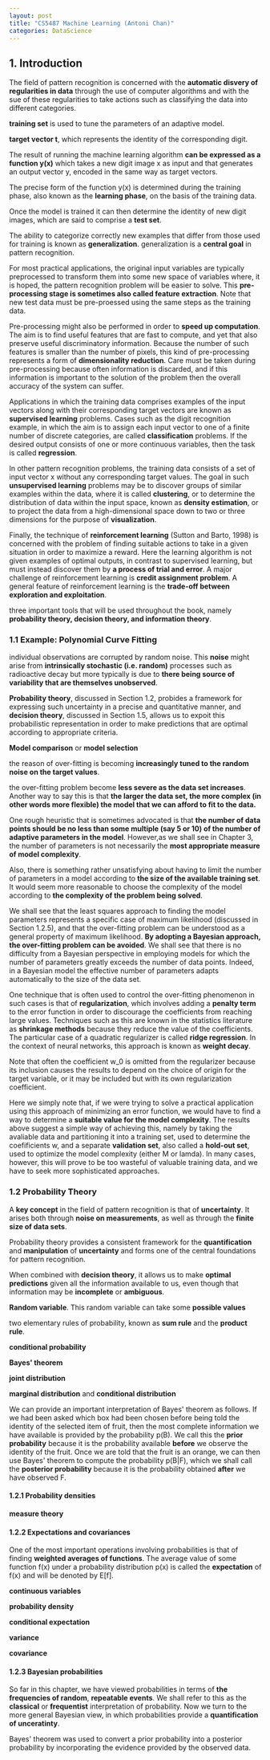 ```yaml
---
layout: post
title: "CS5487 Machine Learning (Antoni Chan)"
categories: DataScience
---
```


## 1. Introduction

The field of pattern recognition is concerned with the **automatic disvery of regularities in data** through the use of computer algorithms and with the sue of these regularities to take actions such as classifying the data into different categories.

**training set** is used to tune the parameters of an adaptive model.

**target vector t**, which represents the identity of the corresponding digit.

The result of running the machine learning algorithm **can be expressed as a function y(x)** which takes a new digit image x as input and that generates an output vector y, encoded in the same way as target vectors.

The precise form of the function y(x) is determined during the training phase, also known as the **learning phase**, on the basis of the training data.

Once the model is trained it can then determine the identity of new digit images, which are said to comprise a **test set**.

The ability to categorize correctly new examples that differ from those used for training is known as **generalization**. generalization is a **central goal** in pattern recognition.

For most practical applications, the original input variables are typically preprocessed to transform them into some new space of variables where, it is hoped, the pattern recognition problem will be easier to solve. This **pre-processing stage is sometimes also called feature extraction**. Note that new test data must be pre-proessed using the same steps as the training data.

Pre-processing might also be performed in order to **speed up computation**. The aim is to find useful features that are fast to compute, and yet that also preserve useful discriminatory information. Because the number of such features is smaller than the number of pixels, this kind of pre-processing represents a form of **dimensionality reduction**. Care must be taken during pre-processing because often information is discarded, and if this information is important to the solution of the problem then the overall accuracy of the system can suffer.

Applications in which the training data comprises examples of the input vectors along with their corresponding target vectors are known as **supervised learning** problems. Cases such as the digit recognition example, in which the aim is to assign each input vector to one of a finite number of discrete categories, are called **classification** problems. If the desired output consists of one or more continuous variables, then the task is called **regression**.

In other pattern recognition problems, the training data consists of a set of input vector x without any corresponding target values. The goal in such **unsupervised learning** problems may be to discover groups of similar examples within the data, where it is called **clustering**, or to determine the distribution of data within the input space, known as **density estimation**, or to project the data from a high-dimensional space down to two or three dimensions for the purpose of **visualization**.

Finally, the technique of **reinforcement learning** (Sutton and Barto, 1998) is concerned with the problem of finding suitable actions to take in a given situation in order to maximize a reward. Here the learning algorithm is not given examples of optimal outputs, in contrast to supervised learning, but must instead discover them by **a process of trial and error**. A major challenge of reinforcement learning is **credit assignment problem**. A general feature of reinforcement learning is the **trade-off between exploration and exploitation**.

three important tools that will be used throughout the book, namely **probability theory, decision theory, and information theory**.

### 1.1 Example: Polynomial Curve Fitting
 
 individual observations are corrupted by random noise. This **noise** might arise from **intrinsically stochastic (i.e. random)** processes such as radioactive decay but more typically is due to **there being source of variability that are themselves unobserved**.

 **Probability theory**, discussed in Section 1.2, probides a framework for expressing such uncertainty in a precise and quantitative manner, and **decision theory**, discussed in Section 1.5, allows us to expoit this probabilistic representation in order to make predictions that are optimal according to appropriate criteria.

 **Model comparison** or **model selection**

 the reason of over-fitting is becoming **increasingly tuned to the random noise on the target values**.

 the over-fitting problem become **less severe as the data set increases**. Another way to say this is that **the larger the data set, the more complex (in other words more flexible) the model that we can afford to fit to the data.**

 One rough heuristic that is sometimes advocated is that **the number of data points should be no less than some multiple (say 5 or 10) of the number of adaptive parameters in the model**. However,as we shall see in Chapter 3, the number of parameters is not necessarily the **most appropriate measure of model complexity**.

 Also, there is something rather unsatisfying about having to limit the number of parameters in a model according to **the size of the available training set**. It would seem more reasonable to choose the complexity of the model according to **the complexity of the problem being solved**.

 We shall see that the least squares approach to finding the model parameters represents a specific case of maximum likelihood (discussed in Section 1.2.5), and that the over-fitting problem can be understood as a general property of maximum likelihood. **By adopting a Bayesian approach, the over-fitting problem can be avoided**. We shall see that there is no difficulty from a Bayesian perspective in employing models for which the number of parameters greatly exceeds the number of data points. Indeed, in a Bayesian model the effective number of parameters adapts automatically to the size of the data set.

 One technique that is often used to control the over-fitting phenomenon in such cases is that of **regularization**, which involves adding a **penalty term** to the error function in order to discourage the coefficients from reaching large values. Techniques such as this are known in the statistics literature as **shrinkage methods** because they reduce the value of the coefficients. The particular case of a quadratic regularizer is called **ridge regression**. In the context of neural networks, this approach is known as **weight decay**.

 Note that often the coefficient w_0 is omitted from the regularizer because its inclusion causes the results to depend on the choice of origin for the target variable, or it may be included but with its own regularization coefficient.

 Here we simply note that, if we were trying to solve a practical application using this approach of minimizing an error function, we would have to find a way to determine a **suitable value for the model complexity**. The results above suggest a simple way of achieving this, namely by taking the avaliable data and partitioning it into a training set, used to determine the coefificients w, and a separate **validation set**, also called a **hold-out set**, used to optimize the model complexity (either M or lamda). In many cases, however, this will prove to be too wasteful of valuable training data, and we have to seek more sophisticated approaches.


### 1.2 Probability Theory

 A **key concept** in the field of pattern recognition is that of **uncertainty**. It arises both through **noise on measurements**, as well as through the **finite size of data sets**.

 Probability theory provides a consistent framework for the **quantification** and **manipulation** of **uncertainty** and forms one of the central foundations for pattern recognition.

 When combined with **decision theory**, it allows us to make **optimal predictions** given all the information available to us, even though that information may be **incomplete** or **ambiguous**.

 **Random variable**. This random variable can take some **possible values**

 two elementary rules of probability, known as **sum rule** and the **product rule**.

 **conditional probability**

 **Bayes' theorem**

 **joint distribution**

 **marginal distribution** and **conditional distribution**

 We can provide an important interpretation of Bayes' theorem as follows. If we had been asked which box had been chosen before being told the identity of the selected item of fruit, then the most complete information we have available is provided by the probability p(B). We call this the **prior probability** because it is the probability available **before** we observe the identity of the fruit. Once we are told that the fruit is an orange, we can then use Bayes' theorem to compute the probability p(B\|F), which we shall call the **posterior probability** because it is the probability obtained **after** we have observed F.

#### 1.2.1 Probability densities

 **measure theory**

#### 1.2.2 Expectations and covariances

 One of the most important operations involving probabilities is that of finding **weighted averages of functions**. The average value of some function f(x) under a probability distribution p(x) is called the **expectation** of f(x) and will be denoted by E[f].

**continuous variables**

**probability density**

**conditional expectation**

**variance**

**covariance**

#### 1.2.3 Bayesian probabilities

So far in this chapter, we have viewed probabilities in terms of **the frequencies of random**, **repeatable events**. We shall refer to this as the **classical** or **frequentist** interpretation of probability. Now we turn to the more general Bayesian view, in which probabilities provide a **quantification of unceratinty**.

Bayes' theorem was used to convert a prior probability into a posterior probability by incorporating the evidence provided by the observed data.

